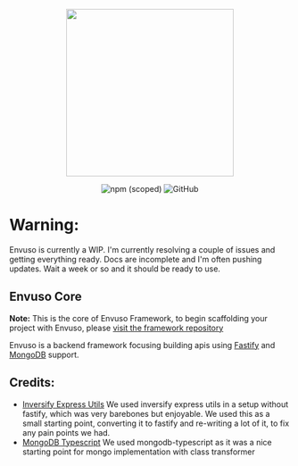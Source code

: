 <p align="center">
	<a href="https://envuso.com" target="_blank"><img src="https://envuso.com/assets/mid.png" width="300"></a>
</p>

<p align="center">
	<img alt="npm (scoped)" src="https://img.shields.io/npm/v/@envuso/core?logoColor=blueviolet">	
	<img alt="GitHub" src="https://img.shields.io/github/license/Envuso/core">
</p>


# Warning:
Envuso is currently a WIP. I'm currently resolving a couple of issues and getting everything ready. Docs are incomplete and I'm often pushing updates. Wait a week or so and it should be ready to use.


## Envuso Core

**Note:** This is the core of Envuso Framework, to begin scaffolding your project with Envuso, please [visit the framework repository](https://github.com/Envuso/framework)

Envuso is a backend framework focusing building apis using [Fastify](https://www.fastify.io/) and [MongoDB](https://www.mongodb.com/) support.


## Credits:

- [Inversify Express Utils](https://github.com/inversify/inversify-express-utils)
We used inversify express utils in a setup without fastify, which was very barebones but enjoyable. We used this as a small starting point,
converting it to fastify and re-writing a lot of it, to fix any pain points we had.
- [MongoDB Typescript](https://github.com/aljazerzen/mongodb-typescript) 
We used mongodb-typescript as it was a nice starting point for mongo implementation with class transformer
